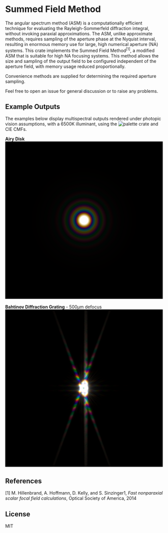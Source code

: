 # Summed Field Method
The angular spectrum method (ASM) is a computationally efficient technique for evaluating the Rayleigh-Sommerfeld diffraction integral, without invoking paraxial approximations.
The ASM, unlike approximate methods, requires sampling of the aperture phase at the Nyquist interval, resulting in enormous memory use for large, high numerical aperture (NA) systems.
This crate implements the Summed Field Method<sup>[1]</sup>, a modified ASM that is suitable for high NA focusing systems. This method allows the size and sampling of the output field to be configured independent of the aperture field, with memory usage reduced proportionally.

Convenience methods are supplied for determining the required aperture sampling.

Feel free to open an issue for general discussion or to raise any problems.


## Example Outputs
The examples below display multispectral outputs rendered under photopic vision assumptions, with a 6500K illuminant, using the ![palette](https://crates.io/crates/palette) crate and CIE CMFs.

**Airy Disk**
![AiryDisk](res/airy_disk.png)

**Bahtinov Diffraction Grating** - 500µm defocus
![BahtinovDiffraction](res/10nm_typical_bat_0005.png)


## References
[1] M. Hillenbrand, A. Hoffmann, D. Kelly, and S. Sinzinger1, *Fast nonparaxial scalar focal field calculations*, Optical Society of America, 2014

## License
MIT
